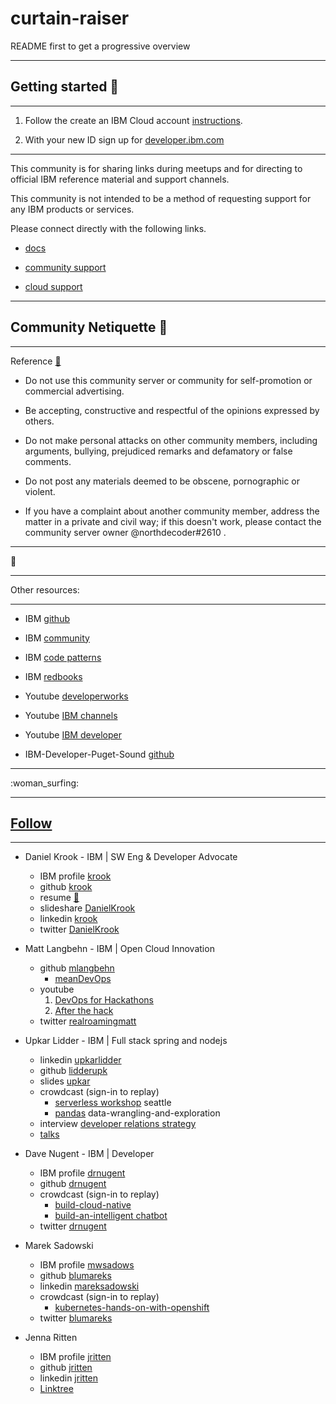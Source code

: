 # curtain-raiser

README first to get a progressive overview

----

## Getting started :running:

----

1. Follow the create an IBM Cloud account
   [instructions](./how_to/create_ibm_account/NEWACCOUNT.md).

2. With your new ID sign up for [developer.ibm.com](https://developer.ibm.com/auth/?destination=https://developer.ibm.com/)

----

This community is for sharing links during meetups and
for directing to official IBM reference material and
support channels.

This community is not intended to be a method of
requesting support for any IBM products or services.

Please connect directly with the following links.

* [docs](https://cloud.ibm.com/docs)

* [community support](https://www.ibm.com/mysupport/s/forumshome)

* [cloud support](https://www.ibm.com/cloud/support)

----

## Community Netiquette :straight_ruler:

----

Reference [:link:](https://community.ibm.com/community/user/gettingstarted/netiquette)

* Do not use this community server or community for self-promotion or commercial advertising.

* Be accepting, constructive and respectful of the opinions expressed by others.

* Do not make personal attacks on other community members, including arguments, bullying, prejudiced remarks and defamatory or false comments.

* Do not post any materials deemed to be obscene, pornographic or violent.

* If you have a complaint about another community member, address the matter in a private and civil way; if this doesn't work, please contact the community server owner @northdecoder#2610  .

----

:mag_right:

----

Other resources:

----

* IBM [github](https://github.com/IBM)

* IBM [community](https://community.ibm.com/community/user/home)

* IBM [code patterns](https://developer.ibm.com/patterns/)

* IBM [redbooks](http://www.redbooks.ibm.com/)

* Youtube [developerworks](https://www.youtube.com/user/developerworks/featured)

* Youtube [IBM channels](https://www.youtube.com/user/IBM/channels)

* Youtube [IBM developer](https://www.youtube.com/channel/UCUm6InQvGI9-6vo1teGWINA)

* IBM-Developer-Puget-Sound [github](https://github.com/IBM-Developer-Puget-Sound)

----

:woman_surfing:

----

## [Follow](https://github.com/IBM-Developer-Puget-Sound/curtain-raiser/README.md#Follow)

----

* Daniel Krook - IBM | SW Eng & Developer Advocate
  * IBM profile [krook](https://developer.ibm.com/profiles/krook/)
  * github [krook](https://github.com/krook)
  * resume [:link:](http://krook.info/)
  * slideshare [DanielKrook](https://www.slideshare.net/DanielKrook/)
  * linkedin [krook](https://www.linkedin.com/in/krook)
  * twitter [DanielKrook](https://twitter.com/DanielKrook)

* Matt Langbehn - IBM | Open Cloud Innovation
  * github [mlangbehn](https://github.com/mlangbehn)
    * [meanDevOps](https://github.com/mlangbehn/meanDevOps)
  * youtube
    1. [DevOps for Hackathons](https://www.youtube.com/watch?v=-rp7JoCzXVI)
    2. [After the hack](https://www.youtube.com/watch?v=nd31Tsf0Azo)
  * twitter [realroamingmatt](https://twitter.com/realroamingmatt)

* Upkar Lidder - IBM | Full stack spring and nodejs
  * linkedin [upkarlidder](https://www.linkedin.com/in/upkarlidder)
  * github [lidderupk](https://github.com/lidderupk)
  * slides [upkar](https://slides.com/upkar/)
  * crowdcast (sign-in to replay)
    * [serverless workshop](https://www.crowdcast.io/e/serverless-workshop--/1) seattle
    * [pandas](https://www.crowdcast.io/e/data-wrangling-and) data-wrangling-and-exploration
  * interview [developer relations strategy](https://web.archive.org/web/20200428193633/https://developer.ibm.com/blogs/adapting-your-devrel-strategy-for-data-science-and-ai-products/)
  * [talks](https://upkarlidder.github.io/talks/)

* Dave Nugent - IBM | Developer
  * IBM profile [drnugent](https://developer.ibm.com/profiles/drnugent/)
  * github [drnugent](https://github.com/drnugent)
  * crowdcast (sign-in to replay)
    * [build-cloud-native](https://www.crowdcast.io/e/build-cloud-native)
    * [build-an-intelligent chatbot](https://www.crowdcast.io/e/build-an-intelligent)
  * twitter [drnugent](https://twitter.com/drnugent)

* Marek Sadowski
  * IBM profile [mwsadows](https://developer.ibm.com/profiles/mwsadows/)
  * github [blumareks](https://github.com/blumareks)
  * linkedin [mareksadowski](https://www.linkedin.com/in/mareksadowski)
  * crowdcast (sign-in to replay)
    * [kubernetes-hands-on-with-openshift](https://www.crowdcast.io/e/kubernetes-hands-on-with)
  * twitter [blumareks](https://twitter.com/blumareks)

* Jenna Ritten
  * IBM profile [jritten](https://developer.ibm.com/profiles/jritten/)
  * github [jritten](https://github.com/jritten)
  * linkedin [jritten](https://www.linkedin.com/in/jritten)
  * [Linktree](https://linktr.ee/jritten)
